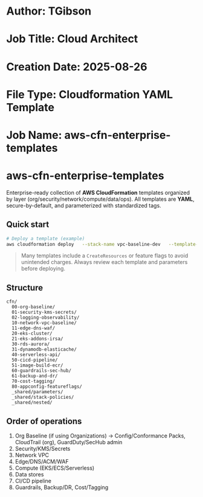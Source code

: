 # Author: TGibson
# Job Title: Cloud Architect
# Creation Date: 2025-08-26
# File Type: Cloudformation YAML Template
# Job Name:  aws-cfn-enterprise-templates

# aws-cfn-enterprise-templates

Enterprise-ready collection of **AWS CloudFormation** templates organized by layer (org/security/network/compute/data/ops).
All templates are **YAML**, secure-by-default, and parameterized with standardized tags.

## Quick start

```bash
# Deploy a template (example)
aws cloudformation deploy   --stack-name vpc-baseline-dev   --template-file cfn/10-network-vpc-baseline/template.yaml   --capabilities CAPABILITY_NAMED_IAM   --parameter-overrides       Environment=dev ProjectName=CorePlatform Owner=tgibson@omgroup.example CostCenter=CC-0000 DataClassification=Internal
```

> Many templates include a `CreateResources` or feature flags to avoid unintended charges.
> Always review each template and parameters before deploying.

## Structure

```
cfn/
  00-org-baseline/
  01-security-kms-secrets/
  02-logging-observability/
  10-network-vpc-baseline/
  11-edge-dns-waf/
  20-eks-cluster/
  21-eks-addons-irsa/
  30-rds-aurora/
  31-dynamodb-elasticache/
  40-serverless-api/
  50-cicd-pipeline/
  51-image-build-ecr/
  60-guardrails-sec-hub/
  61-backup-and-dr/
  70-cost-tagging/
  80-appconfig-featureflags/
  _shared/parameters/
  _shared/stack-policies/
  _shared/nested/
```

## Order of operations

1. Org Baseline (if using Organizations) → Config/Conformance Packs, CloudTrail (org), GuardDuty/SecHub admin
2. Security/KMS/Secrets
3. Network VPC
4. Edge/DNS/ACM/WAF
5. Compute (EKS/ECS/Serverless)
6. Data stores
7. CI/CD pipeline
8. Guardrails, Backup/DR, Cost/Tagging
